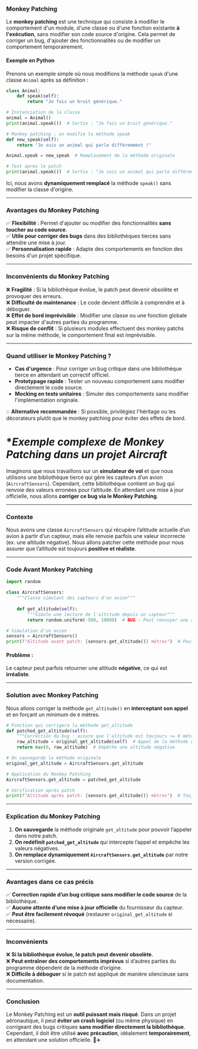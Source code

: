 ### **Monkey Patching**

Le **monkey patching** est une technique qui consiste à modifier le comportement d'un module, d'une classe ou d'une fonction existante **à l'exécution**, sans modifier son code source d'origine. Cela permet de corriger un bug, d'ajouter des fonctionnalités ou de modifier un comportement temporairement.

#### **Exemple en Python**
Prenons un exemple simple où nous modifions la méthode `speak` d'une classe `Animal` après sa définition :

```python
class Animal:
    def speak(self):
        return "Je fais un bruit générique."

# Instanciation de la classe
animal = Animal()
print(animal.speak())  # Sortie : "Je fais un bruit générique."

# Monkey patching : on modifie la méthode speak
def new_speak(self):
    return "Je suis un animal qui parle différemment !"

Animal.speak = new_speak  # Remplacement de la méthode originale

# Test après le patch
print(animal.speak())  # Sortie : "Je suis un animal qui parle différemment !"
```
Ici, nous avons **dynamiquement remplacé** la méthode `speak()` sans modifier la classe d'origine.

---

### **Avantages du Monkey Patching**
✅ **Flexibilité** : Permet d'ajouter ou modifier des fonctionnalités **sans toucher au code source**.  
✅ **Utile pour corriger des bugs** dans des bibliothèques tierces sans attendre une mise à jour.  
✅ **Personnalisation rapide** : Adapte des comportements en fonction des besoins d'un projet spécifique.

---

### **Inconvénients du Monkey Patching**
❌ **Fragilité** : Si la bibliothèque évolue, le patch peut devenir obsolète et provoquer des erreurs.  
❌ **Difficulté de maintenance** : Le code devient difficile à comprendre et à déboguer.  
❌ **Effet de bord imprévisible** : Modifier une classe ou une fonction globale peut impacter d'autres parties du programme.  
❌ **Risque de conflit** : Si plusieurs modules effectuent des monkey patchs sur la même méthode, le comportement final est imprévisible.

---

### **Quand utiliser le Monkey Patching ?**
- **Cas d'urgence** : Pour corriger un bug critique dans une bibliothèque tierce en attendant un correctif officiel.
- **Prototypage rapide** : Tester un nouveau comportement sans modifier directement le code source.
- **Mocking en tests unitaires** : Simuler des comportements sans modifier l'implémentation originale.

💡 **Alternative recommandée** : Si possible, privilégiez l'héritage ou les décorateurs plutôt que le monkey patching pour éviter des effets de bord.


# **Exemple complexe de Monkey Patching dans un projet Aircraft*

Imaginons que nous travaillons sur un **simulateur de vol** et que nous utilisons une bibliothèque tierce qui gère les capteurs d’un avion (`AircraftSensors`). Cependant, cette bibliothèque contient un bug qui renvoie des valeurs erronées pour l’altitude. En attendant une mise à jour officielle, nous allons **corriger ce bug via le Monkey Patching**.

---

### **Contexte**
Nous avons une classe `AircraftSensors` qui récupère l’altitude actuelle d’un avion à partir d’un capteur, mais elle renvoie parfois une valeur incorrecte (ex. une altitude négative). Nous allons patcher cette méthode pour nous assurer que l’altitude est toujours **positive et réaliste**.

---

### **Code Avant Monkey Patching**
```python
import random

class AircraftSensors:
    """Classe simulant des capteurs d'un avion"""
    
    def get_altitude(self):
        """Simule une lecture de l'altitude depuis un capteur"""
        return random.uniform(-500, 10000)  # BUG : Peut renvoyer une altitude négative

# Simulation d'un avion
sensors = AircraftSensors()
print(f"Altitude avant patch: {sensors.get_altitude()} mètres")  # Peut être négatif !
```

#### **Problème** :
Le capteur peut parfois retourner une altitude **négative**, ce qui est **irréaliste**.

---

### **Solution avec Monkey Patching**
Nous allons corriger la méthode `get_altitude()` en **interceptant son appel** et en forçant un minimum de `0` mètres.

```python
# Fonction qui corrigera la méthode get_altitude
def patched_get_altitude(self):
    """Correction du bug : assure que l'altitude est toujours >= 0 mètres"""
    raw_altitude = original_get_altitude(self)  # Appel de la méthode originale
    return max(0, raw_altitude)  # Empêche une altitude négative

# On sauvegarde la méthode originale
original_get_altitude = AircraftSensors.get_altitude

# Application du Monkey Patching
AircraftSensors.get_altitude = patched_get_altitude

# Vérification après patch
print(f"Altitude après patch: {sensors.get_altitude()} mètres")  # Toujours >= 0 !
```

---

### **Explication du Monkey Patching**
1. **On sauvegarde** la méthode originale `get_altitude` pour pouvoir l’appeler dans notre patch.
2. **On redéfinit `patched_get_altitude`** qui intercepte l’appel et empêche les valeurs négatives.
3. **On remplace dynamiquement `AircraftSensors.get_altitude`** par notre version corrigée.

---

### **Avantages dans ce cas précis**
✅ **Correction rapide d’un bug critique sans modifier le code source** de la bibliothèque.  
✅ **Aucune attente d’une mise à jour officielle** du fournisseur du capteur.  
✅ **Peut être facilement révoqué** (restaurer `original_get_altitude` si nécessaire).  

---

### **Inconvénients**
❌ **Si la bibliothèque évolue, le patch peut devenir obsolète**.  
❌ **Peut entraîner des comportements imprévus** si d’autres parties du programme dépendent de la méthode d’origine.  
❌ **Difficile à déboguer** si le patch est appliqué de manière silencieuse sans documentation.

---

### **Conclusion**
Le Monkey Patching est un **outil puissant mais risqué**. Dans un projet aéronautique, il peut **éviter un crash logiciel** (ou même physique) en corrigeant des bugs critiques **sans modifier directement la bibliothèque**. Cependant, il doit être utilisé **avec précaution**, idéalement **temporairement**, en attendant une solution officielle. 🚀✈️

